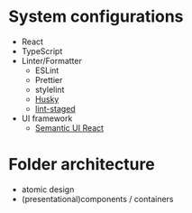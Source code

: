 # System configurations
- React
- TypeScript
- Linter/Formatter
  - ESLint
  - Prettier
  - stylelint
  - [Husky](https://github.com/typicode/husky)
  - [lint-staged](https://github.com/okonet/lint-staged)
- UI framework
  - [Semantic UI React](https://react.semantic-ui.com/)

# Folder architecture
- atomic design
- (presentational)components / containers